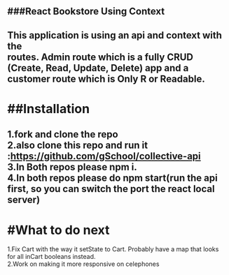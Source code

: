 ###React Bookstore Using Context
-------
This application is using an api and context with the <br/>routes. Admin route which is a fully CRUD (Create, Read, Update, Delete) app and a customer route which is Only R or Readable.
<br/>
-------
##Installation
===========
1.fork and clone the repo<br/>
2.also clone this repo and run it :https://github.com/gSchool/collective-api<br/>
3.In Both repos please npm i.<br/>
4.In both repos please do npm start(run the api first, so you can switch the port the react local server)<br/>
--------
#What to do next
========
1.Fix Cart with the way it setState to Cart. Probably have a map that looks for all inCart booleans instead.<br/>
2.Work on making it more responsive on celephones<br/>
